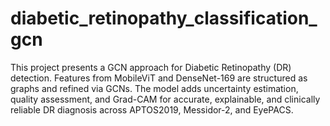# diabetic_retinopathy_classification_gcn
This project presents a GCN approach for Diabetic Retinopathy (DR) detection. Features from MobileViT and DenseNet-169 are structured as graphs and refined via GCNs. The model adds uncertainty estimation, quality assessment, and Grad-CAM for accurate, explainable, and clinically reliable DR diagnosis across APTOS2019, Messidor-2, and EyePACS.
